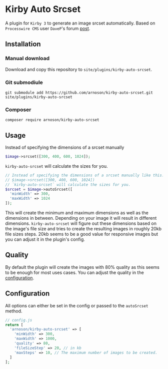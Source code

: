 # Kirby Auto Srcset
A plugin for `Kirby 3` to generate an image srcset automatically.
Based on `Processwire CMS` user `DaveP`'s forum [post](https://processwire.com/talk/topic/12036-responsive-image-breakpoints-with-field-templates/).

## Installation
### Manual download
Download and copy this repository to `site/plugins/kirby-auto-srcset`.

### Git submodiule
```
git submodule add https://github.com/arnoson/kirby-auto-srcset.git site/plugins/kirby-auto-srcset
```

### Composer
```
composer require arnoson/kirby-auto-srcset
```

## Usage
Instead of specifying the dimensions of a srcset manually
```php
$image->srcset([300, 400, 600, 1024]);
```
`kirby-auto-srcset` will calculate the sizes for you.
```php
// Instead of specifying the dimensions of a srcset manually like this:
// $image->srcset([300, 400, 600, 1024])
// `kirby-auto-srcset` will calculate the sizes for you.
$srcset = $image->autoSrcset([
  'minWidth' => 300,
  'maxWidth' => 1024
]);
```
This will create the minimum and maximum dimensions as well as the dimensions in 
between. Depending on your image it will result in different dimensions.
`kirby-auto-srcset` will figure out these dimensions based on the image's file size 
and tries to create the resulting images in roughly 20kb file sizes steps.
20kb seems to be a good value for responsive images but you can adjust it in the 
plugin's config.

## Quality
By default the plugin will create the images with 80% quality as this seems to 
be enough for most uses cases. You can adjust the quality in the [configuration](#configuration).

## Configuration
All options can either be set in the config or passed to the `autoSrcset` method.
```php
// config.js
return [
  'arnoson/kirby-auto-srcset' => [
    'minWidth' => 300,
    'maxWidth' => 1000,
    'quality' => 80,
    'fileSizeStep' => 20, // in kb
    'maxSteps' => 10, // The maximum number of images to be created.
  ]
];
```
